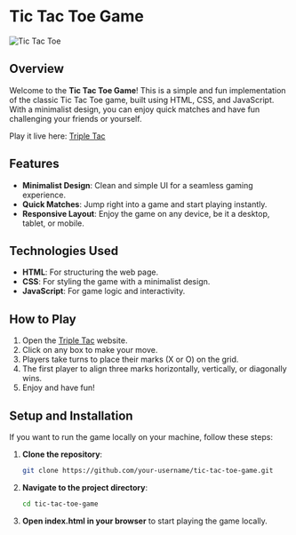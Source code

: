 # Tic Tac Toe Game

![Tic Tac Toe](https://github.com/seniorporwal/Tic-Tac-Toe/assets/96917403/be53e878-5f58-412e-a36a-95fe68e823b9)

## Overview

Welcome to the **Tic Tac Toe Game**! This is a simple and fun implementation of the classic Tic Tac Toe game, built using HTML, CSS, and JavaScript. With a minimalist design, you can enjoy quick matches and have fun challenging your friends or yourself.

Play it live here: [Triple Tac](https://triple-tac.netlify.app/)

## Features

- **Minimalist Design**: Clean and simple UI for a seamless gaming experience.
- **Quick Matches**: Jump right into a game and start playing instantly.
- **Responsive Layout**: Enjoy the game on any device, be it a desktop, tablet, or mobile.

## Technologies Used

- **HTML**: For structuring the web page.
- **CSS**: For styling the game with a minimalist design.
- **JavaScript**: For game logic and interactivity.

## How to Play

1. Open the [Triple Tac](https://triple-tac.netlify.app/) website.
2. Click on any box to make your move.
3. Players take turns to place their marks (X or O) on the grid.
4. The first player to align three marks horizontally, vertically, or diagonally wins.
5. Enjoy and have fun!

## Setup and Installation

If you want to run the game locally on your machine, follow these steps:

1. **Clone the repository**:
   ```sh
   git clone https://github.com/your-username/tic-tac-toe-game.git

2. **Navigate to the project directory**:
   ```sh
   cd tic-tac-toe-game

3. **Open index.html in your browser** to start playing the game locally.
